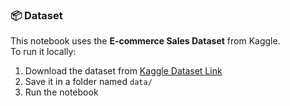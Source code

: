 ### 📦 Dataset
This notebook uses the **E-commerce Sales Dataset** from Kaggle.  
To run it locally:
1. Download the dataset from [Kaggle Dataset Link]( https://www.kaggle.com/datasets/prince7489/e-commerce-sales)
2. Save it in a folder named `data/`
3. Run the notebook

